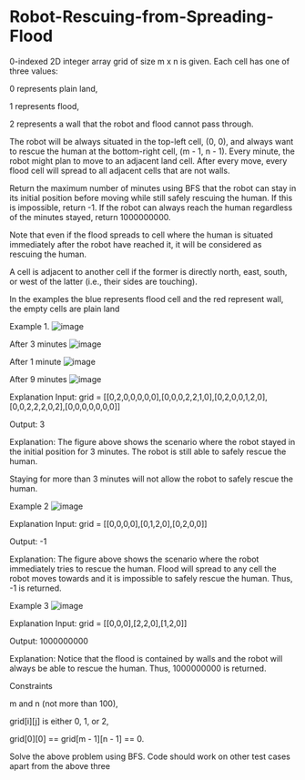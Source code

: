 # Robot-Rescuing-from-Spreading-Flood

0-indexed 2D integer array grid of size m x n is given. Each cell has one of three values:

0 represents plain land,

1 represents flood,

2 represents a wall that the robot and flood cannot pass through.

The robot will be always situated in the top-left cell, (0, 0), and always want to rescue the human at the 
bottom-right cell, (m - 1, n - 1). Every minute, the robot might plan to move to an adjacent land cell. 
After every move, every flood cell will spread to all adjacent cells that are not walls.

Return the maximum number of minutes using BFS that the robot can stay in its initial position before 
moving while still safely rescuing the human. If this is impossible, return -1. If the robot can always reach 
the human regardless of the minutes stayed, return 1000000000.

Note that even if the flood spreads to cell where the human is situated immediately after the robot have 
reached it, it will be considered as rescuing the human.

A cell is adjacent to another cell if the former is directly north, east, south, or west of the latter (i.e., 
their sides are touching).

In the examples the blue represents flood cell and the red represent wall, the empty cells are plain land

Example 1.
![image](https://user-images.githubusercontent.com/64524646/230073275-01f7ded4-db77-4920-a11e-f118b5447d43.png)

After 3 minutes
![image](https://user-images.githubusercontent.com/64524646/230073372-627a0c43-9faa-42c8-8370-b87fc76306ce.png)

After 1 minute
![image](https://user-images.githubusercontent.com/64524646/230073470-57689b8a-66bd-45a5-81ba-39c7c31e274f.png)

After 9 minutes
![image](https://user-images.githubusercontent.com/64524646/230073742-a592827d-c6ee-4af5-a235-04f38c903f22.png)

Explanation
Input: grid = [[0,2,0,0,0,0,0],[0,0,0,2,2,1,0],[0,2,0,0,1,2,0],[0,0,2,2,2,0,2],[0,0,0,0,0,0,0]]

Output: 3

Explanation: The figure above shows the scenario where the robot stayed in the initial position for 3 
minutes.
The robot is still able to safely rescue the human.

Staying for more than 3 minutes will not allow the robot to safely rescue the human.

Example 2
![image](https://user-images.githubusercontent.com/64524646/230074033-6d675c42-105b-410f-a560-da8b927f840a.png)

Explanation
Input: grid = [[0,0,0,0],[0,1,2,0],[0,2,0,0]]

Output: -1

Explanation: The figure above shows the scenario where the robot immediately tries to rescue the 
human. Flood will spread to any cell the robot moves towards and it is impossible to safely rescue the 
human. Thus, -1 is returned.

Example 3
![image](https://user-images.githubusercontent.com/64524646/230074205-65f7283b-14b4-403e-a678-6ca3ee0c97df.png)

Explanation
Input: grid = [[0,0,0],[2,2,0],[1,2,0]]

Output: 1000000000

Explanation: Notice that the flood is contained by walls and the robot will always be able to rescue the 
human. Thus, 1000000000 is returned.

Constraints

m and n (not more than 100),

grid[i][j] is either 0, 1, or 2,

grid[0][0] == grid[m - 1][n - 1] == 0. 

Solve the above problem using BFS. Code should work on other test cases apart from the above three
